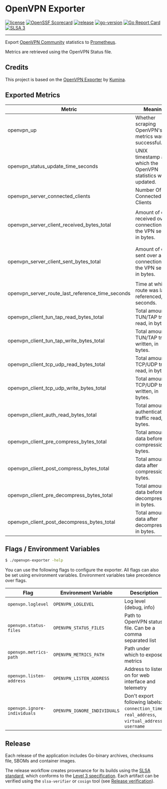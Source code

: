 # OpenVPN Exporter

[![license](https://img.shields.io/github/license/natrontech/openvpn-exporter)](https://github.com/natrontech/openvpn-exporter/blob/main/LICENSE)
[![OpenSSF Scorecard](https://api.securityscorecards.dev/projects/github.com/natrontech/openvpn-exporter/badge)](https://securityscorecards.dev/viewer/?uri=github.com/natrontech/openvpn-exporter)
[![release](https://img.shields.io/github/v/release/natrontech/openvpn-exporter)](https://github.com/natrontech/openvpn-exporter/releases)
[![go-version](https://img.shields.io/github/go-mod/go-version/natrontech/openvpn-exporter)](https://github.com/natrontech/openvpn-exporter/blob/main/go.mod)
[![Go Report Card](https://goreportcard.com/badge/github.com/natrontech/openvpn-exporter)](https://goreportcard.com/report/github.com/natrontech/openvpn-exporter)
[![SLSA 3](https://slsa.dev/images/gh-badge-level3.svg)](https://slsa.dev)

---

Export [OpenVPN Community](https://openvpn.net/community-downloads/) statistics to [Prometheus](https://prometheus.io/).

Metrics are retrieved using the OpenVPN Status file.

## Credits

This project is based on the [OpenVPN Exporter](https://github.com/kumina/openvpn_exporter) by [Kumina](https://www.kumina.nl/).

## Exported Metrics

| Metric                                           | Meaning                                                                | Labels                                                                                        |
| ------------------------------------------------ | ---------------------------------------------------------------------- | --------------------------------------------------------------------------------------------- |
| openvpn_up                                       | Whether scraping OpenVPN's metrics was successful.                     | `status_path`                                                                                 |
| openvpn_status_update_time_seconds               | UNIX timestamp at which the OpenVPN statistics were updated.           | `status_path`                                                                                 |
| openvpn_server_connected_clients                 | Number Of Connected Clients                                            | `status_path`                                                                                 |
| openvpn_server_client_received_bytes_total       | Amount of data received over a connection on the VPN server, in bytes. | `status_path`, `common_name`, `connection_time` `real_address`, `virtual_address`, `username` |
| openvpn_server_client_sent_bytes_total           | Amount of data sent over a connection on the VPN server, in bytes.     | `status_path`, `common_name`, `connection_time` `real_address`, `virtual_address`, `username` |
| openvpn_server_route_last_reference_time_seconds | Time at which a route was last referenced, in seconds.                 | `status_path`, `common_name`, `real_address` `virtual_address`                                |
| openvpn_client_tun_tap_read_bytes_total          | Total amount of TUN/TAP traffic read, in bytes.                        | `status_path`                                                                                 |
| openvpn_client_tun_tap_write_bytes_total         | Total amount of TUN/TAP traffic written, in bytes.                     | `status_path`                                                                                 |
| openvpn_client_tcp_udp_read_bytes_total          | Total amount of TCP/UDP traffic read, in bytes.                        | `status_path`                                                                                 |
| openvpn_client_tcp_udp_write_bytes_total         | Total amount of TCP/UDP traffic written, in bytes.                     | `status_path`                                                                                 |
| openvpn_client_auth_read_bytes_total             | Total amount of authentication traffic read, in bytes.                 | `status_path`                                                                                 |
| openvpn_client_pre_compress_bytes_total          | Total amount of data before compression, in bytes.                     | `status_path`                                                                                 |
| openvpn_client_post_compress_bytes_total         | Total amount of data after compression, in bytes.                      | `status_path`                                                                                 |
| openvpn_client_pre_decompress_bytes_total        | Total amount of data before decompression, in bytes.                   | `status_path`                                                                                 |
| openvpn_client_post_decompress_bytes_total       | Total amount of data after decompression, in bytes.                    | `status_path`                                                                                 |

## Flags / Environment Variables

```bash
$ ./openvpn-exporter -help
```

You can use the following flags to configure the exporter. All flags can also be set using environment variables. Environment variables take precedence over flags.

| Flag                         | Environment Variable         | Description                                                                                     | Default                       |
| ---------------------------- | ---------------------------- | ----------------------------------------------------------------------------------------------- | ----------------------------- |
| `openvpn.loglevel`           | `OPENVPN_LOGLEVEL`           | Log level (debug, info)                                                                         | `info`                        |
| `openvpn.status-files`       | `OPENVPN_STATUS_FILES`       | Path to OpenVPN status file. Can be a comma separated list                                      | `/var/log/openvpn-status.log` |
| `openvpn.metrics-path`       | `OPENVPN_METRICS_PATH`       | Path under which to expose metrics                                                              | `/metrics`                    |
| `openvpn.listen-address`     | `OPENVPN_LISTEN_ADDRESS`     | Address to listen on for web interface and telemetry                                            | `:9176`                       |
| `openvpn.ignore-individuals` | `OPENVPN_IGNORE_INDIVIDUALS` | Don't export following labels: `connection_time`, `real_address`, `virtual_address`, `username` | `false`                       |

## Release

Each release of the application includes Go-binary archives, checksums file, SBOMs and container images. 

The release workflow creates provenance for its builds using the [SLSA standard](https://slsa.dev), which conforms to the [Level 3 specification](https://slsa.dev/spec/v1.0/levels#build-l3). Each artifact can be verified using the `slsa-verifier` or `cosign` tool (see [Release verification](SECURITY.md#release-verification)).
